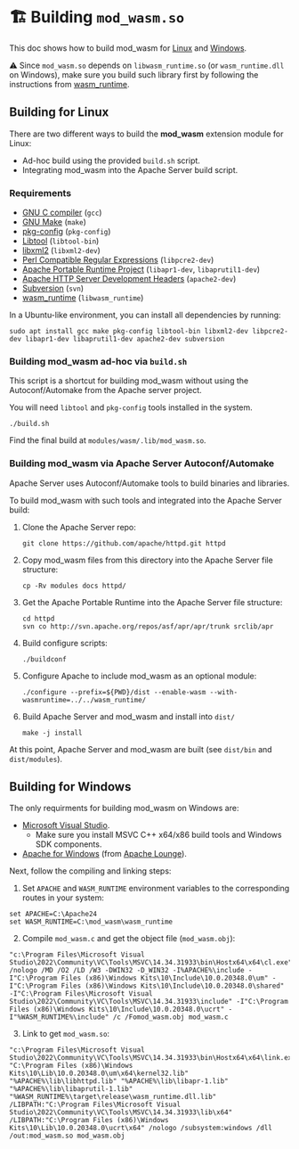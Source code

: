 # 🏗️ Building `mod_wasm.so`

This doc shows how to build mod_wasm for [Linux](#building-for-linux) and [Windows](#building-for-windows).

⚠️ Since `mod_wasm.so` depends on `libwasm_runtime.so` (or `wasm_runtime.dll` on Windows), make sure you build such library first by following the instructions from [wasm_runtime](https://github.com/vmware-labs/mod_wasm/tree/main/wasm_runtime).

## Building for Linux

There are two different ways to build the **mod_wasm** extension module for Linux:
* Ad-hoc build using the provided `build.sh` script.
* Integrating mod_wasm into the Apache Server build script.

### Requirements

- [GNU C compiler](https://gcc.gnu.org/) (`gcc`)
- [GNU Make](https://www.gnu.org/software/make/manual/html_node/index.html) (`make`)  
- [pkg-config](https://gitlab.freedesktop.org/pkg-config/pkg-config) (`pkg-config`)
- [Libtool](https://www.gnu.org/software/libtool/manual/html_node/index.html) (`libtool-bin`)
- [libxml2](https://gitlab.gnome.org/GNOME/libxml2) (`libxml2-dev`)
- [Perl Compatible Regular Expressions](https://pcre.org/) (`libpcre2-dev`)
- [Apache Portable Runtime Project](https://apr.apache.org/) (`libapr1-dev`, `libaprutil1-dev`)
- [Apache HTTP Server Development Headers](https://httpd.apache.org/) (`apache2-dev`)
- [Subversion](https://subversion.apache.org/) (`svn`)
- [wasm_runtime](https://github.com/vmware-labs/mod_wasm/tree/main/wasm_runtime) (`libwasm_runtime`)

In a Ubuntu-like environment, you can install all dependencies by running:
```console
sudo apt install gcc make pkg-config libtool-bin libxml2-dev libpcre2-dev libapr1-dev libaprutil1-dev apache2-dev subversion
```

### Building mod_wasm ad-hoc via `build.sh`

This script is a shortcut for building mod_wasm without using the Autoconf/Automake from the Apache server project.

You will need `libtool` and `pkg-config` tools installed in the system.
   ```console
   ./build.sh
   ```

Find the final build at `modules/wasm/.lib/mod_wasm.so`. 

### Building mod_wasm via Apache Server Autoconf/Automake

Apache Server uses Autoconf/Automake tools to build binaries and libraries.

To build mod_wasm with such tools and integrated into the Apache Server build:
1) Clone the Apache Server repo:
   ```console
   git clone https://github.com/apache/httpd.git httpd
   ```
2) Copy mod_wasm files from this directory into the Apache Server file structure:
   ```console
   cp -Rv modules docs httpd/
   ```
3) Get the Apache Portable Runtime into the Apache Server file structure:
   ```console
   cd httpd
   svn co http://svn.apache.org/repos/asf/apr/apr/trunk srclib/apr
   ```
4) Build configure scripts:
   ```console
   ./buildconf
   ```
5) Configure Apache to include mod_wasm as an optional module:
   ```console
   ./configure --prefix=${PWD}/dist --enable-wasm --with-wasmruntime=../../wasm_runtime/
   ```
6) Build Apache Server and mod_wasm and install into `dist/`
   ```console
   make -j install
   ```

At this point, Apache Server and mod_wasm are built (see `dist/bin` and `dist/modules`). 

## Building for Windows

The only requirments for building mod_wasm on Windows are:
* [Microsoft Visual Studio](https://visualstudio.microsoft.com/).
  * Make sure you install MSVC C++ x64/x86 build tools and Windows SDK components.
* [Apache for Windows](https://www.apachelounge.com/download/VS17/binaries/httpd-2.4.54-win64-VS17.zip) (from [Apache Lounge](https://www.apachelounge.com)).
  
Next, follow the compiling and linking steps:

1) Set `APACHE` and `WASM_RUNTIME` environment variables to the corresponding routes in your system:
```console
set APACHE=C:\Apache24
set WASM_RUNTIME=C:\mod_wasm\wasm_runtime
```

2) Compile `mod_wasm.c` and get the object file (`mod_wasm.obj`):
```console
"c:\Program Files\Microsoft Visual Studio\2022\Community\VC\Tools\MSVC\14.34.31933\bin\Hostx64\x64\cl.exe" /nologo /MD /O2 /LD /W3 -DWIN32 -D_WIN32 -I%APACHE%\include -I"C:\Program Files (x86)\Windows Kits\10\Include\10.0.20348.0\um" -I"C:\Program Files (x86)\Windows Kits\10\Include\10.0.20348.0\shared" -I"C:\Program Files\Microsoft Visual Studio\2022\Community\VC\Tools\MSVC\14.34.31933\include" -I"C:\Program Files (x86)\Windows Kits\10\Include\10.0.20348.0\ucrt" -I"%WASM_RUNTIME%\include" /c /Fomod_wasm.obj mod_wasm.c
```

3) Link to get `mod_wasm.so`:
```console
"c:\Program Files\Microsoft Visual Studio\2022\Community\VC\Tools\MSVC\14.34.31933\bin\Hostx64\x64\link.exe" "C:\Program Files (x86)\Windows Kits\10\Lib\10.0.20348.0\um\x64\kernel32.lib" "%APACHE%\lib\libhttpd.lib" "%APACHE%\lib\libapr-1.lib" "%APACHE%\lib\libaprutil-1.lib" "%WASM_RUNTIME%\target\release\wasm_runtime.dll.lib" /LIBPATH:"C:\Program Files\Microsoft Visual Studio\2022\Community\VC\Tools\MSVC\14.34.31933\lib\x64" /LIBPATH:"C:\Program Files (x86)\Windows Kits\10\Lib\10.0.20348.0\ucrt\x64" /nologo /subsystem:windows /dll /out:mod_wasm.so mod_wasm.obj
```
